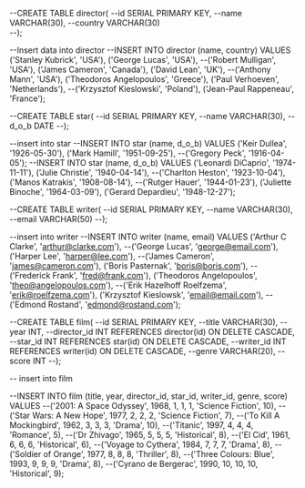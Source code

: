 ﻿--CREATE TABLE director(
--id SERIAL PRIMARY KEY,
--name VARCHAR(30),
--country VARCHAR(30)  
--);


--Insert data into director 
--INSERT INTO director (name, country) VALUES ('Stanley Kubrick', 'USA'), ('George Lucas', 'USA'), 
--('Robert Mulligan', 'USA'), ('James Cameron', 'Canada'), ('David Lean', 'UK'), 
--('Anthony Mann', 'USA'), ('Theodoros Angelopoulos', 'Greece'), ('Paul Verhoeven', 'Netherlands'),
--('Krzysztof Kieslowski', 'Poland'), ('Jean-Paul Rappeneau', 'France');


--CREATE TABLE star(
--id SERIAL PRIMARY KEY,
--name VARCHAR(30),
--d_o_b DATE
--);

--insert into star
--INSERT INTO star (name, d_o_b) VALUES ('Keir Dullea', '1926-05-30'), ('Mark Hamill', '1951-09-25'),
--('Gregory Peck', '1916-04-05');
--INSERT INTO star (name, d_o_b) VALUES ('Leonardi DiCaprio', '1974-11-11'), ('Julie Christie', '1940-04-14'),
--('Charlton Heston', '1923-10-04'), ('Manos Katrakis', '1908-08-14'),
--('Rutger Hauer', '1944-01-23'), ('Juliette Binoche', '1964-03-09'), ('Gerard Depardieu', '1948-12-27');

--CREATE TABLE writer(
--id SERIAL PRIMARY KEY,
--name VARCHAR(30),
--email VARCHAR(50)
--);

--insert into writer
--INSERT INTO writer (name, email) VALUES ('Arthur C Clarke', 'arthur@clarke.com'),
--('George Lucas',	'george@email.com'), ('Harper Lee', 'harper@lee.com'),
--('James Cameron',	'james@cameron.com'), ('Boris Pasternak',	'boris@boris.com'),
--('Frederick Frank',	'fred@frank.com'), ('Theodoros Angelopoulos',	'theo@angelopoulos.com'),
--('Erik Hazelhoff Roelfzema',	'erik@roelfzema.com'), ('Krzysztof Kieslowsk',	'email@email.com'),
--('Edmond Rostand',	'edmond@rostand.com');


--CREATE TABLE film( 
--id SERIAL PRIMARY KEY,
--title VARCHAR(30),
--year INT,
--director_id INT REFERENCES director(id) ON DELETE CASCADE,
--star_id INT REFERENCES star(id) ON DELETE CASCADE,
--writer_id INT REFERENCES writer(id) ON DELETE CASCADE,
--genre VARCHAR(20),
--score INT
--);

-- insert into film 

--INSERT INTO film (title, year, director_id, star_id, writer_id, genre, score) VALUES
--('2001: A Space Odyssey', 1968, 1, 1, 1, 'Science Fiction', 10),
--('Star Wars: A New Hope', 1977, 2, 2, 2, 'Science Fiction', 7),
--('To Kill A Mockingbird', 1962, 3, 3, 3, 'Drama', 10),
--('Titanic', 1997, 4, 4, 4, 'Romance', 5),
--('Dr Zhivago', 1965, 5, 5, 5, 'Historical', 8),
--('El Cid', 1961, 6, 6, 6, 'Historical', 6),
--('Voyage to Cythera', 1984, 7, 7, 7, 'Drama', 8),
--('Soldier of Orange', 1977, 8, 8, 8, 'Thriller', 8),
--('Three Colours: Blue', 1993, 9, 9, 9, 'Drama', 8),
--('Cyrano de Bergerac', 1990, 10, 10, 10, 'Historical', 9);